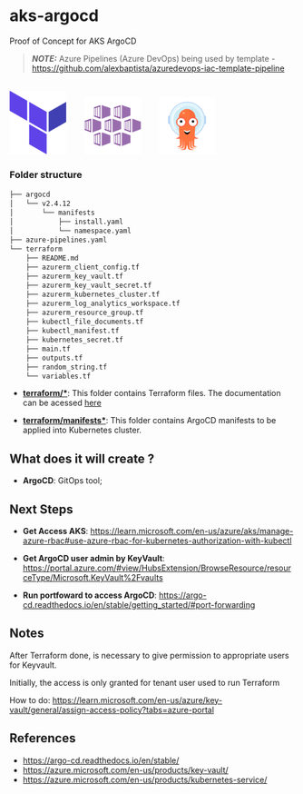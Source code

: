 # aks-argocd
Proof of Concept for AKS ArgoCD

> **_NOTE:_** Azure Pipelines (Azure DevOps) being used by template - https://github.com/alexbaptista/azuredevops-iac-template-pipeline

<br /><img src="README_content/terraform.png" width="100">&nbsp;&nbsp;&nbsp;&nbsp;&nbsp;&nbsp;&nbsp;&nbsp;<img src="README_content/aks.png" width="100">&nbsp;&nbsp;&nbsp;&nbsp;&nbsp;&nbsp;&nbsp;&nbsp;<img src="README_content/argocd.png" width="100"><br />

### **Folder structure**

```
├── argocd
│   └── v2.4.12
│       └── manifests
│           ├── install.yaml
│           └── namespace.yaml
├── azure-pipelines.yaml
└── terraform
    ├── README.md
    ├── azurerm_client_config.tf
    ├── azurerm_key_vault.tf
    ├── azurerm_key_vault_secret.tf
    ├── azurerm_kubernetes_cluster.tf
    ├── azurerm_log_analytics_workspace.tf
    ├── azurerm_resource_group.tf
    ├── kubectl_file_documents.tf
    ├── kubectl_manifest.tf
    ├── kubernetes_secret.tf
    ├── main.tf
    ├── outputs.tf
    ├── random_string.tf
    └── variables.tf
```

* **[terraform/*](terraform)**: This folder contains Terraform files. The documentation can be acessed [here](terraform/README.md)

* **[terraform/manifests*](argocd)**: This folder contains ArgoCD manifests to be applied into Kubernetes cluster.

## **What does it will create ?**
  
* **ArgoCD**: GitOps tool;

## **Next Steps**

* **Get Access AKS**: https://learn.microsoft.com/en-us/azure/aks/manage-azure-rbac#use-azure-rbac-for-kubernetes-authorization-with-kubectl

* **Get ArgoCD user admin by KeyVault**: https://portal.azure.com/#view/HubsExtension/BrowseResource/resourceType/Microsoft.KeyVault%2Fvaults

* **Run portfoward to access ArgoCD**: https://argo-cd.readthedocs.io/en/stable/getting_started/#port-forwarding

## **Notes**

After Terraform done, is necessary to give permission to appropriate users for Keyvault.

Initially, the access is only granted for tenant user used to run Terraform

How to do: https://learn.microsoft.com/en-us/azure/key-vault/general/assign-access-policy?tabs=azure-portal

## **References**

* https://argo-cd.readthedocs.io/en/stable/
* https://azure.microsoft.com/en-us/products/key-vault/
* https://azure.microsoft.com/en-us/products/kubernetes-service/